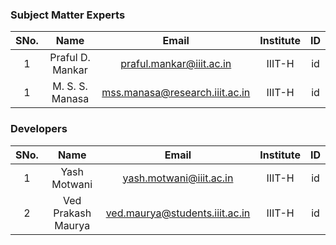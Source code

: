### Subject Matter Experts
| SNo. | Name | Email | Institute | ID |
| :---: | :---: | :---: | :---: | :---: |
| 1 | Praful D. Mankar | praful.mankar@iiit.ac.in | IIIT-H | id |
| 1 | M. S. S. Manasa | mss.manasa@research.iiit.ac.in | IIIT-H | id |


### Developers
| SNo. | Name | Email | Institute | ID |
| :---: | :---: | :---: | :---: | :---: |
| 1 | Yash Motwani | yash.motwani@iiit.ac.in | IIIT-H | id |
| 2 | Ved Prakash Maurya | ved.maurya@students.iiit.ac.in | IIIT-H | id |
